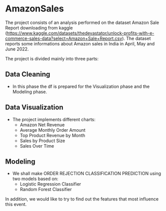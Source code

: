 # AmazonSales
The project consists of an analysis performed on the dataset Amazon Sale Report downloading from kaggle (https://www.kaggle.com/datasets/thedevastator/unlock-profits-with-e-commerce-sales-data?select=Amazon+Sale+Report.csv). The dataset reports some informations about Amazon sales in India in April, May and June 2022.

The project is divided mainly into three parts:

## Data Cleaning
- In this phase the df is prepared for the Visualization phase and the Modeling phase. 
## Data Visualization
- The project implements different charts:
    - Amazon Net Revenue
    - Average Monthly Order Amount 
    - Top Product Revenue by Month
    - Sales by Product Size
    - Sales Over Time 
## Modeling
- We shall make ORDER REJECTION CLASSIFICATION PREDICTION using two models based on:
  - Logistic Regression Classifier
  - Random Forest Classifier

In addition, we would like to try to find out the features that most influence this event.
